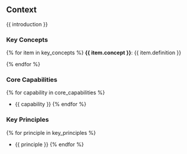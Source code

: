 ## Context

{{ introduction }}

### Key Concepts

{% for item in key_concepts %}
**{{ item.concept }}**: {{ item.definition }}

{% endfor %}

### Core Capabilities

{% for capability in core_capabilities %}
- {{ capability }}
{% endfor %}

### Key Principles

{% for principle in key_principles %}
- {{ principle }}
{% endfor %}